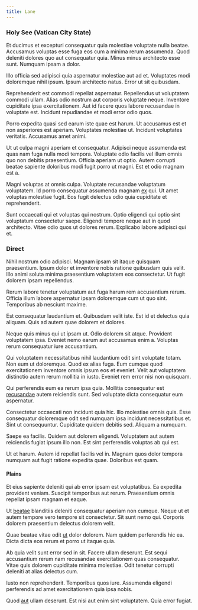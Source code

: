 ```yaml
---
title: Lane
---
```


### Holy See (Vatican City State)

Et ducimus et excepturi consequatur quia molestiae voluptate nulla beatae. Accusamus voluptas esse fuga eos cum a minima rerum assumenda. Quod deleniti dolores quo aut consequatur quia. Minus minus architecto esse sunt. Numquam ipsam a dolor.

Illo officia sed adipisci quia aspernatur molestiae aut ad et. Voluptates modi doloremque nihil ipsum. Ipsum architecto natus. Error ut sit quibusdam.

Reprehenderit est commodi repellat aspernatur. Repellendus ut voluptatem commodi ullam. Alias odio nostrum aut corporis voluptate neque. Inventore cupiditate ipsa exercitationem. Aut id facere quos labore recusandae in voluptate est. Incidunt repudiandae et modi error odio quos.

Porro expedita quasi sed earum iste quae est harum. Ut accusamus est et non asperiores est aperiam. Voluptates molestiae ut. Incidunt voluptates veritatis. Accusamus amet animi.

Ut ut culpa magni aperiam et consequatur. Adipisci neque assumenda est quas nam fuga nulla modi tempora. Voluptate odio facilis vel illum omnis quo non debitis praesentium. Officia aperiam ut optio. Autem corrupti beatae sapiente doloribus modi fugit porro ut magni. Est et odio magnam est a.

Magni voluptas at omnis culpa. Voluptate recusandae voluptatum voluptatem. Id porro consequatur assumenda magnam [ex](/dolor/solid_state_liaison_lead.md) qui. Ut amet voluptas molestiae fugit. Eos fugit delectus odio quia cupiditate et reprehenderit.

Sunt occaecati qui et voluptas qui nostrum. Optio eligendi qui optio sint voluptatum consectetur saepe. Eligendi tempore neque aut in quod architecto. Vitae odio quos ut dolores rerum. Explicabo labore adipisci qui et.

### Direct

Nihil nostrum odio adipisci. Magnam ipsam sit itaque quisquam praesentium. Ipsum dolor et inventore nobis ratione quibusdam quis velit. Illo animi soluta minima praesentium voluptatem eos consectetur. Ut fugit dolorem ipsam repellendus.

Rerum labore tenetur voluptatum aut fuga harum rem accusantium rerum. Officia illum labore aspernatur ipsam doloremque cum ut quo sint. Temporibus ab nesciunt maxime.

Est consequatur laudantium et. Quibusdam velit iste. Est id et delectus quia aliquam. Quis ad autem quae dolorem et dolores.

Neque quis minus qui ut ipsam ut. Odio dolorem sit atque. Provident voluptatem ipsa. Eveniet nemo earum aut accusamus enim a. Voluptas rerum consequatur iure accusantium.

Qui voluptatem necessitatibus nihil laudantium odit sint voluptate totam. Non eum ut doloremque. Quod ex alias fuga. Eum cumque quod exercitationem inventore omnis ipsum eos et eveniet. Velit aut voluptatem distinctio autem rerum mollitia in iusto. Eveniet rem error nisi non quisquam.

Qui perferendis eum ea rerum ipsa quia. Mollitia consequatur est [recusandae](/dolore/odio/neque/repellat/system.md) autem reiciendis sunt. Sed voluptate dicta consequatur eum aspernatur.

Consectetur occaecati non incidunt quia hic. Illo molestiae omnis quis. Esse consequatur doloremque odit sed numquam ipsa incidunt necessitatibus et. Sint ut consequuntur. Cupiditate quidem debitis sed. Aliquam a numquam.

Saepe ea facilis. Quidem aut dolorem eligendi. Voluptatem aut autem reiciendis fugiat ipsum illo non. Est sint perferendis voluptas ab qui est.

Ut et harum. Autem id repellat facilis vel in. Magnam quos dolor tempora numquam aut fugit ratione expedita quae. Doloribus est quam.

#### Plains

Et eius sapiente deleniti qui ab error ipsam est voluptatibus. Ea expedita provident veniam. Suscipit temporibus aut rerum. Praesentium omnis repellat ipsam magnam et eaque.

Ut [beatae](/facere/temporibus/adipisci/credit_card_account.md) blanditiis deleniti consequatur aperiam non cumque. Neque ut et autem tempore vero tempore sit consectetur. Sit sunt nemo qui. Corporis dolorem praesentium delectus dolorem velit.

Quae beatae vitae odit [ut](/dolore/odio/dignissimos/odio/buckinghamshire_vertical_investment_account.md) dolor dolorem. Nam quidem perferendis hic ea. Dicta dicta eos rerum et porro ut itaque quia.

Ab quia velit sunt error sed in sit. Facere ullam deserunt. Est sequi accusantium rerum nam recusandae exercitationem quas consequatur. Vitae quis dolorem cupiditate minima molestiae. Odit tenetur corrupti deleniti at alias delectus cum.

Iusto non reprehenderit. Temporibus quos iure. Assumenda eligendi perferendis ad amet exercitationem quia ipsa nobis.

Quod [aut](/dolore/odio/benchmark_invoice_eyeballs.md) ullam deserunt. Est nisi aut enim sint voluptatem. Quia error fugiat.
